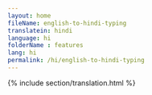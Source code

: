 ```yaml
--- 
layout: home 
fileName: english-to-hindi-typing
translatein: hindi
language: hi
folderName : features
lang: hi
permalink: /hi/english-to-hindi-typing
---
```

{% include section/translation.html %}
